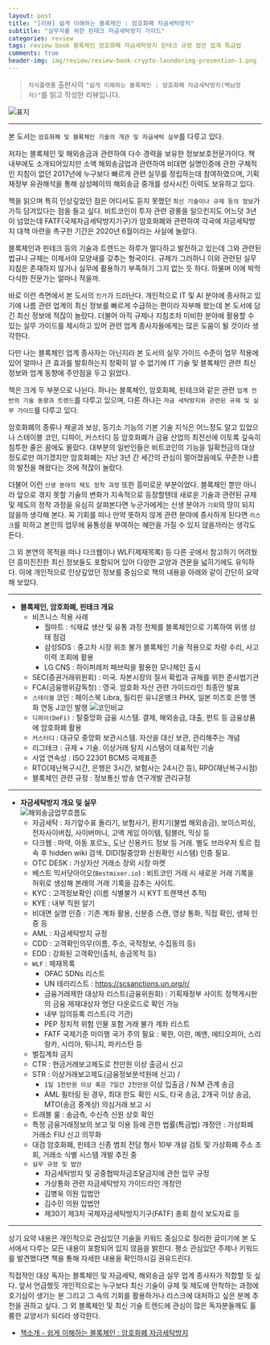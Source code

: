 ```yaml
---  
layout: post  
title: "[리뷰] 쉽게 이해하는 블록체인 : 암호화폐 자금세탁방지"  
subtitle: "실무자를 위한 핀테크 자금세탁방지 가이드"  
categories: review  
tags: review book 블록체인 암호화폐 자금세탁방지 핀테크 규정 법안 업계 특금법  
comments: true  
header-img: img/review/review-book-crypto-laundering-prevention-1.png
---  
```

  
> `지식플랫폼` 출판사의 `"쉽게 이해하는 블록체인 : 암호화폐 자금세탁방지(백남정 저)"`를 읽고 작성한 리뷰입니다.  

![표지](https://theorydb.github.io/assets/img/review/review-book-crypto-laundering-prevention-1.png)  

---

본 도서는 `암호화폐 및 블록체인 기술의 개관 및 자금세탁 실무`를 다루고 있다.

저자는 블록체인 및 해외송금과 관련하여 다수 경력을 보유한 정보보호전문가이다. 책 내부에도 소개되어있지만 소액 해외송금업과 관련하여 비대면 실명인증에 관한 구체적인 지침이 없던 2017년에 누구보다 빠르게 관련 실무를 정립하는데 참여하였으며, 기획재정부 유권해석을 통해 삼성페이의 해외송금 중개를 성사시킨 이력도 보유하고 있다.

책을 읽으며 특히 인상깊었던 점은 어디서도 듣지 못했던 `최신 기술이나 규제 등의 정보`가 가득 담겨있다는 점을 들고 싶다. 비트코인이 투자 관련 광풍을 일으킨지도 어느덧 3년이 넘었는데 FATF(국제자금세탁방지기구)가 암호화폐와 관련하여 각국에 자금세탁방지 대책 마련을 촉구한 기간은 2020년 6월이라는 사실에 놀랐다. 

블록체인과 핀테크 등의 기술과 트렌드는 하루가 멀다하고 발전하고 있는데 그와 관련된 법규나 규제는 이제서야 모양새를 갖추는 형국이다. 규제가 그러하니 이와 관련된 실무 지침은 존재하지 않거나 실무에 활용하기 부족하기 그지 없는 듯 하다. 하물며 이에 박학다식한 전문가는 얼마나 적을까.

바로 이런 측면에서 본 도서의 `진가`가 드러난다. 개인적으로 IT 및 AI 분야에 종사하고 있기에 나름 관련 업계의 최신 정보를 빠르게 수급하는 편이라 자부해 왔는데 본 도서에 담긴 최신 정보에 적잖이 놀랐다. 더불어 아직 규제나 지침조차 미비한 분야에 활용할 수 있는 실무 가이드를 제시하고 있어 관련 업계 종사자들에게는 많은 도움이 될 것이라 생각한다.

다만 나는 블록체인 업계 종사자는 아닌지라 본 도서의 실무 가이드 수준이 업무 적용에 있어 얼마나 큰 효과를 발휘하는지 정확히 알 수 없기에 IT 기술 및 블록체인 관련 최신 정보와 업계 동향에 주안점을 두고 읽었다.

책은 크게 두 부분으로 나뉜다. 하나는 블록체인, 암호화페, 핀테크와 같은 관련 `업계 전반의 기술 동향과 트렌드`를 다루고 있으며, 다른 하나는 `자금 세탁방지와 관련된 규제 및 실무 가이드`를 다루고 있다.

암호화폐의 종류나 채굴과 보상, 등기소 기능의 기본 기술 지식은 어느정도 알고 있었으나 스테이블 코인, 디파이, 커스터디 등 암호화폐가 금융 산업의 최전선에 이토록 깊숙히 침투한 줄은 꿈에도 몰랐다. 대부분의 일반인들은 비트코인의 기능을 일확천금의 대상 정도로만 여기겠지만 암호화폐는 지난 3년 간 세간의 관심이 멀어졌음에도 꾸준한 나름의 발전을 해왔다는 것에 적잖이 놀랐다.

더불어 이런 `신생 분야의 제도 정착 과정` 또한 흥미로운 부분이었다. 블록체인 뿐만 아니라 앞으로 겪지 못할 기술의 변화가 지속적으로 등장할텐데 새로운 기술과 관련된 규제 및 제도의 정착 과정을 유심히 살펴본다면 누군가에게는 신생 분야가 `기회`의 땅이 되지 않을까 생각해 본다. 꼭 기회를 떠나 만약 뜻하지 않게 관련 분야에 종사하게 된다면 `리스크`를 피하고 본인의 업무에 융통성을 부여하는 혜안을 가질 수 있지 않을까라는 생각도 든다. 

그 외 본연의 목적을 떠나 다크웹이나 WLF(제재목록) 등 다른 곳에서 참고하기 어려웠던 흥미진진한 최신 정보들도 포함되어 있어 다양한 교양과 견문을 넓히기에도 유익하다. 이에 개인적으로 인상깊었던 정보를 중심으로 책의 내용을 아래와 같이 간단히 요약해 보았다.

---

* __블록체인, 암호화폐, 핀테크 개요__   
  - 비즈니스 적용 사례
    + 월마트 : 식재료 생산 및 유통 과정 전체를 블록체인으로 기록하여 위생 상태 점검
    + 삼성SDS : 중고차 시장 위조 불가 블록체인 기술 적용으로 차량 수리, 사고 이력 조회에 활용
    + LG CNS : 하이퍼레저 패브릭을 활용한 모나체인 출시
  - SEC(증권거래위원회) : 미국. 자본시장의 질서 확립과 규제를 위한 준사법기관
  - FCA(금융행위감독청) : 영국. 암호화 자산 관련 가이드라인 최종안 발표
  - `스테이블` 코인 : 페이스북 Libra, 필리핀 유니온뱅크 PHX, 일본 미즈호 은행 엔화 연동 J코인 발행
    ![코인비교](https://theorydb.github.io/assets/img/review/review-book-crypto-laundering-prevention-3.png)  
  - `디파이(DeFi)` : 탈중앙화 금융 시스템. 결제, 해외송금, 대출, 펀트 등 금융상품에 암호화폐 활용
  - `커스터디` : 대규모 중앙화 보관시스템. 자산을 대신 보관, 관리해주는 개념
  - 리그테크 : 규제 + 기술. 이상거래 탐지 시스템이 대표적인 기술
  - 사업 연속성 : ISO 22301 BCMS 국제표준
  - RTO(재난복구시간, 은행은 3시간, 보험사는 24시간 등), RPO(재난복구시점)
  - 블록체인 관련 규정 : 정보통신 방송 연구개발 관리규정

---

* __자금세탁방지 개요 및 실무__  
  ![해외송금업무흐름도](https://theorydb.github.io/assets/img/review/review-book-crypto-laundering-prevention-2.png)  
  - 자금세탁 : 자기앞수표 돌리기, 보험사기, 환치기(불법 해외송금), 보이스피싱, 전자사이버칩, 사이버머니, 고액 게임 아이템, 텀블러, 믹싱 등
  - 다크웹 : 마약, 아동 포르노, 도난 신용카드 정보 등 거래. 별도 브라우저 토르 접속 후 hidden wiki 검색. DID(탈중앙화 신원확인 시스템) 인증 필요. 
  - OTC DESK : 가상자산 거래소 장외 시장 마켓 
  - 베스트 믹서닷아이오(`Bestmixer.io`) : 비트코인 거래 시 새로운 거래 기록을 허위로 생성해 본래의 거래 기록을 감추는 사이트.
  - KYC : 고객정보확인 (이름 식별불가 시 KYT 트랜잭션 추적)
  - KYE : 내부 직원 알기
  - 비대면 실명 인증 : 기존 계좌 활용, 신분증 스캔, 영상 통화, 직접 확인, 생체 인증 등 
  - AML : 자금세탁방지 규정
  - CDD : 고객확인의무(이름, 주소, 국적정보, 수집동의 등)
  - EDD : 강화된 고객확인(출처, 송금목적 등)
  - `WLF` : 제재목록
    + OFAC SDNs 리스트 
    + UN 테러리스트 : <https://scsanctions.un.org/r/>
    + 금융거래제한 대상자 리스트(금융위원회) : 기획재정부 사이트 정책게시판의 금융 제재대상자 명단 다운로드로 확인 가능
    + 내부 임의등록 리스트(각 기관) 
    + PEP 정치적 위험 인물 포함 거래 불가 계좌 리스트
    + FATF 국제기준 미이행 국가 주의 필요 : 북한, 이란, 예맨, 에티오피아, 스리랑카, 시리아, 튀니지, 파키스탄 등
  - 벌집계좌 금지
  - CTR : 현금거래보고제도로 천만원 이상 출금시 신고
  - STR : 이상거래보고제도(금융정보분석원에 신고) / 
    + `1일 1천만원 이상 혹은 7일간 2천만원` 이상 입출금 / N:M 관계 송금
    + AML 필터링 된 경우, 최대 한도 확인 시도, 타국 송금, 2개국 이상 송금, MTO(송금 중계상) 의심거래 보고 시
  - 트래블 룰 : 송금측, 수신측 신원 상호 확인
  - 특정 금융거래정보의 보고 및 이용 등에 관한 법률(특금법) 개정안 : 가상화폐 거래소 FIU 신고 의무화
  - 대검 암호화폐, 핀테크 신종 범죄 전담 형사 10부 개설 검토 및 가상화폐 주소 조회, 거래소 식별 시스템 개발 추진 중
  - `실무 규정 및 법안`
    + 자금세탁방지 및 공중협박자금조달금지에 관한 업무 규정
    + 가상통화 관련 자금세탁방지 가이드라인 개정안
    + 김병욱 의원 입법안
    + 김수민 의원 입법안
    + 제30기 제3차 국제자금세탁방지기구(FATF) 총회 참석 보도자료 등

---

상기 요약 내용은 개인적으로 관심있던 기술을 키워드 중심으로 정리한 글이기에 본 도서에서 다루는 모든 내용이 포함되어 있지 않음을 밝힌다. 평소 관심있던 주제나 키워드를 발견했다면 책을 통해 자세한 내용을 확인하시길 권유드린다.

직접적인 대상 독자는 블록체인 및 자금세탁, 해외송금 실무 업계 종사자가 적합할 듯 싶다. 앞서 언급했듯 개인적으로는 누구보다 최신 기술이 규제 및 제도에 안착하는 과정에 호기심이 생기는 분 그리고 그 속의 기회를 활용하거나 리스크에 대처하고 싶은 분께 추천을 권하고 싶다. 그 외 블록체인 및 최신 기술 트렌드에 관심이 많은 독자분들께도 훌륭한 교양서가 되리라 생각한다.


* [책소개 - 쉽게 이해하는 블록체인 : 암호화폐 자금세탁방지](http://www.yes24.com/Product/Goods/81579112?OzSrank=3)

